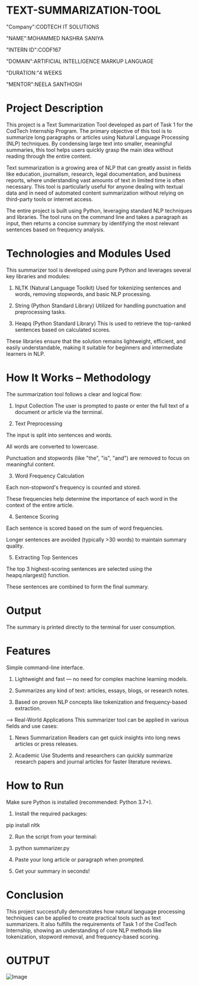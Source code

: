 # TEXT-SUMMARIZATION-TOOL

"Company":CODTECH IT SOLUTIONS

"NAME":MOHAMMED NASHRA SANIYA

"INTERN ID":CODF167

"DOMAIN":ARTIFICIAL INTELLIGENCE MARKUP LANGUAGE

"DURATION:"4 WEEKS

"MENTOR":NEELA SANTHOSH

# Project Description

This project is a Text Summarization Tool developed as part of Task 1 for the CodTech Internship Program. The primary objective of this tool is to summarize long paragraphs or articles using Natural Language Processing (NLP) techniques. By condensing large text into smaller, meaningful summaries, this tool helps users quickly grasp the main idea without reading through the entire content.

Text summarization is a growing area of NLP that can greatly assist in fields like education, journalism, research, legal documentation, and business reports, where understanding vast amounts of text in limited time is often necessary. This tool is particularly useful for anyone dealing with textual data and in need of automated content summarization without relying on third-party tools or internet access.

The entire project is built using Python, leveraging standard NLP techniques and libraries. The tool runs on the command line and takes a paragraph as input, then returns a concise summary by identifying the most relevant sentences based on frequency analysis.

# Technologies and Modules Used

This summarizer tool is developed using pure Python and leverages several key libraries and modules:

1. NLTK (Natural Language Toolkit)
Used for tokenizing sentences and words, removing stopwords, and basic NLP processing.

2. String (Python Standard Library)
Utilized for handling punctuation and preprocessing tasks.

3. Heapq (Python Standard Library)
This is used to retrieve the top-ranked sentences based on calculated scores.

These libraries ensure that the solution remains lightweight, efficient, and easily understandable, making it suitable for beginners and intermediate learners in NLP.

# How It Works – Methodology
The summarization tool follows a clear and logical flow:

1. Input Collection
The user is prompted to paste or enter the full text of a document or article via the terminal.

2. Text Preprocessing

The input is split into sentences and words.

All words are converted to lowercase.

Punctuation and stopwords (like "the", "is", "and") are removed to focus on meaningful content.

3. Word Frequency Calculation

Each non-stopword's frequency is counted and stored.

These frequencies help determine the importance of each word in the context of the entire article.

4. Sentence Scoring

Each sentence is scored based on the sum of word frequencies.

Longer sentences are avoided (typically >30 words) to maintain summary quality.

5. Extracting Top Sentences

The top 3 highest-scoring sentences are selected using the heapq.nlargest() function.

These sentences are combined to form the final summary.

# Output
The summary is printed directly to the terminal for user consumption.

# Features

Simple command-line interface.

1. Lightweight and fast — no need for complex machine learning models.

2. Summarizes any kind of text: articles, essays, blogs, or research notes.

3. Based on proven NLP concepts like tokenization and frequency-based extraction.

--> Real-World Applications
This summarizer tool can be applied in various fields and use cases:

1. News Summarization
Readers can get quick insights into long news articles or press releases.

2. Academic Use
Students and researchers can quickly summarize research papers and journal articles for faster literature reviews.

# How to Run

Make sure Python is installed (recommended: Python 3.7+).

1. Install the required packages:

pip install nltk

2. Run the script from your terminal:

3. python summarizer.py

4. Paste your long article or paragraph when prompted.

5. Get your summary in seconds!

# Conclusion

This project successfully demonstrates how natural language processing techniques can be applied to create practical tools such as text summarizers. It also fulfills the requirements of Task 1 of the CodTech Internship, showing an understanding of core NLP methods like tokenization, stopword removal, and frequency-based scoring.

# OUTPUT

![Image](https://github.com/user-attachments/assets/6d487efb-3d66-4a32-ac8e-e0bddeca1284)




